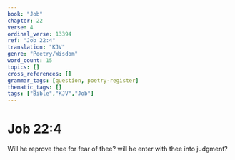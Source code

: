 ```yaml
---
book: "Job"
chapter: 22
verse: 4
ordinal_verse: 13394
ref: "Job 22:4"
translation: "KJV"
genre: "Poetry/Wisdom"
word_count: 15
topics: []
cross_references: []
grammar_tags: [question, poetry-register]
thematic_tags: []
tags: ["Bible","KJV","Job"]
---
```


# Job 22:4

Will he reprove thee for fear of thee? will he enter with thee into judgment?
